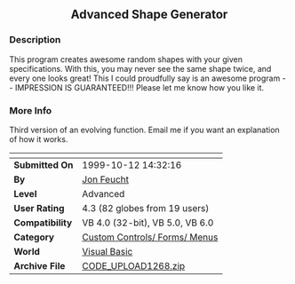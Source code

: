 ﻿<div align="center">

## Advanced Shape Generator


</div>

### Description

This program creates awesome random shapes with your given specifications. With this, you may never see the same shape twice, and every one looks great! This I could proudfully say is an awesome program -- IMPRESSION IS GUARANTEED!!! Please let me know how you like it.
 
### More Info
 
Third version of an evolving function. Email me if you want an explanation of how it works.


<span>             |<span>
---                |---
**Submitted On**   |1999-10-12 14:32:16
**By**             |[Jon Feucht](https://github.com/Planet-Source-Code/PSCIndex/blob/master/ByAuthor/jon-feucht.md)
**Level**          |Advanced
**User Rating**    |4.3 (82 globes from 19 users)
**Compatibility**  |VB 4\.0 \(32\-bit\), VB 5\.0, VB 6\.0
**Category**       |[Custom Controls/ Forms/  Menus](https://github.com/Planet-Source-Code/PSCIndex/blob/master/ByCategory/custom-controls-forms-menus__1-4.md)
**World**          |[Visual Basic](https://github.com/Planet-Source-Code/PSCIndex/blob/master/ByWorld/visual-basic.md)
**Archive File**   |[CODE\_UPLOAD1268\.zip](https://github.com/Planet-Source-Code/jon-feucht-advanced-shape-generator__1-4010/archive/master.zip)








